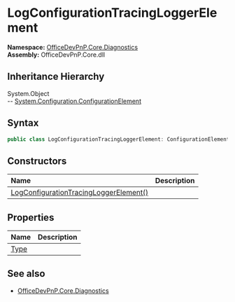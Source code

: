 # LogConfigurationTracingLoggerElement
**Namespace:** [OfficeDevPnP.Core.Diagnostics](OfficeDevPnP.Core.Diagnostics.md)  
**Assembly:** OfficeDevPnP.Core.dll  
## Inheritance Hierarchy
System.Object  
--  [System.Configuration.ConfigurationElement](System.Configuration.ConfigurationElement.md)
## Syntax
```C#
public class LogConfigurationTracingLoggerElement: ConfigurationElement
```
## Constructors
|**Name**|**Description**|
|:-----|:-----|
| [LogConfigurationTracingLoggerElement()](OfficeDevPnP.Core.Diagnostics.LogConfigurationTracingLoggerElement.ctor1.md) | 
## Properties
|**Name**|**Description**|
|:-----|:-----|
| [Type](OfficeDevPnP.Core.Diagnostics.LogConfigurationTracingLoggerElement.Type.md) | 
## See also
- [OfficeDevPnP.Core.Diagnostics](OfficeDevPnP.Core.Diagnostics.md)
